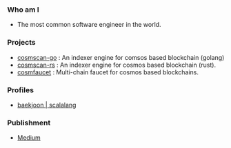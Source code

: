### Who am I
- The most common software engineer in the world.

### Projects
- [cosmscan-go](https://github.com/cosmscan/cosmscan-go) : An indexer engine for comsos based blockchain (golang)
- [cosmscan-rs](https://github.com/cosmscan/cosmscan-rs) : An indexer engine for cosmos based blockchain (rust).
- [cosmfaucet](https://github.com/scalalang2/cosmfaucet) : Multi-chain faucet for cosmos based blockchains.

### Profiles
- [baekjoon | scalalang](https://www.acmicpc.net/user/scalalang)

### Publishment
- [Medium](https://scalalang2.medium.com/)
